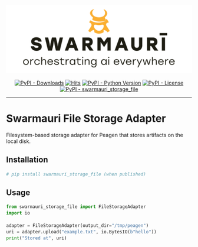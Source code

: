 ![Swarmauri Logo](https://github.com/swarmauri/swarmauri-sdk/blob/3d4d1cfa949399d7019ae9d8f296afba773dfb7f/assets/swarmauri.brand.theme.svg)

<p align="center">
    <a href="https://pypi.org/project/swarmauri_storage_file/">
        <img src="https://img.shields.io/pypi/dm/swarmauri_storage_file" alt="PyPI - Downloads"/></a>
    <a href="https://hits.sh/github.com/swarmauri/swarmauri-sdk/tree/master/pkgs/standards/swarmauri_storage_file/">
        <img alt="Hits" src="https://hits.sh/github.com/swarmauri/swarmauri-sdk/tree/master/pkgs/standards/swarmauri_storage_file.svg"/></a>
    <a href="https://pypi.org/project/swarmauri_storage_file/">
        <img src="https://img.shields.io/pypi/pyversions/swarmauri_storage_file" alt="PyPI - Python Version"/></a>
    <a href="https://pypi.org/project/swarmauri_storage_file/">
        <img src="https://img.shields.io/pypi/l/swarmauri_storage_file" alt="PyPI - License"/></a>
    <a href="https://pypi.org/project/swarmauri_storage_file/">
        <img src="https://img.shields.io/pypi/v/swarmauri_storage_file?label=swarmauri_storage_file&color=green" alt="PyPI - swarmauri_storage_file"/></a>

</p>

---

# Swarmauri File Storage Adapter

Filesystem-based storage adapter for Peagen that stores artifacts on the local disk.

## Installation

```bash
# pip install swarmauri_storage_file (when published)
```

## Usage

```python
from swarmauri_storage_file import FileStorageAdapter
import io

adapter = FileStorageAdapter(output_dir="/tmp/peagen")
uri = adapter.upload("example.txt", io.BytesIO(b"hello"))
print("Stored at", uri)
```
